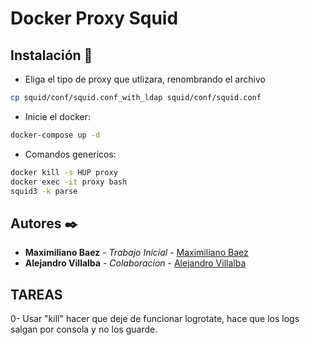 # Docker Proxy Squid

## Instalación 🔧

* Eliga el tipo de proxy que utlizara, renombrando el archivo

```bash
cp squid/conf/squid.conf_with_ldap squid/conf/squid.conf
```

* Inicie el docker:

```bash
docker-compose up -d
```

* Comandos genericos:

```bash
docker kill -s HUP proxy
docker exec -it proxy bash
squid3 -k parse
```

## Autores ✒️

- **Maximiliano Baez** - *Trabajo Inicial* - [Maximiliano Baez](https://github.com/MaximilianoBz)
- **Alejandro Villalba** - *Colaboracion* - [Alejandro Villalba](https://github.com/avillalba96)

## **TAREAS**

0- Usar "kill" hacer que deje de funcionar logrotate, hace que los logs salgan por consola y no los guarde.
